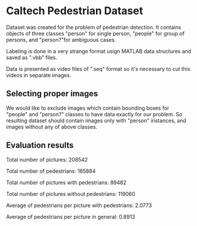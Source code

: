 # Caltech Pedestrian Dataset

Dataset was created for the problem of pedestrian detection. 
It contains objects of three classes "person" for single person, 
"people" for group of persons, and "person?"for ambiguous cases. 

Labeling is done in a very strange format usign MATLAB data structures
and saved as ".vbb" files. 

Data is presented as video files of ".seq" format so it's necessary to cut
this videos in separate images.

## Selecting proper images
We would like to exclude images which contain bounding boxes for "people"
and "person?" classes to have data exactly for our problem. So resulting 
dataset should contain images only with "person" instances, and images 
without any of above classes.


## Evaluation results
Total number of pictures:  208542

Total number of pedestrians:  185884

Total number of pictures with pedestrians:  89482

Total number of pictures without pedestrians:  119060

Average of pedestrians per picture with pedestrians:  2.0773

Average of pedestrians per picture in general:  0.8913